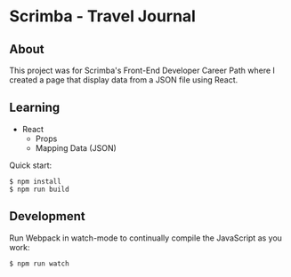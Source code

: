 # Scrimba - Travel Journal

## About
This project was for Scrimba's Front-End Developer Career Path where I created a page that display data from a JSON file using React. 

## Learning
- React
  - Props
  - Mapping Data (JSON)

Quick start:

```
$ npm install
$ npm run build
````

## Development

Run Webpack in watch-mode to continually compile the JavaScript as you work:

```
$ npm run watch
```
